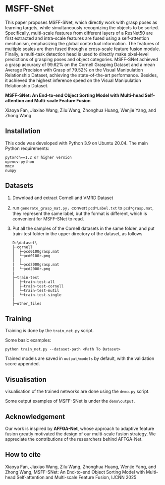 # MSFF-SNet

This paper proposes MSFF-SNet, which directly work with grasp poses as learning targets, while simultaneously recognizing the objects to be sorted. Specifically, multi-scale features from different layers of a ResNet50 are first extracted and intra-scale features are fused using a self-attention mechanism, emphasizing the global contextual information. The features of multiple scales are then fused through a cross-scale feature fusion module. Finally, a multi-task detection head is used to directly make pixel-level predictions of grasping poses and object categories. MSFF-SNet achieved a grasp accuracy of 99.62% on the Cornell Grasping Dataset and a mean Average Precision with Grasp of 79.52% on the Visual Manipulation Relationship Dataset, achieving the state-of-the-art performance. Besides, it achieved the highest inference speed on the Visual Manipulation Relationship Dataset.



**MSFF-SNet: An End-to-end Object Sorting Model with Multi-head Self-attention and Multi-scale Feature Fusion**

Xiaoya Fan, Jiaxiao Wang, Zilu Wang, Zhonghua Huang, Wenjie Yang, and Zhong Wang



## Installation

This code was developed with Python 3.9 on Ubuntu 20.04. The main Python requirements:

```
pytorch==1.2 or higher version
opencv-python
mmcv
numpy
```

## Datasets

1. Download and extract Cornell and VMRD Dataset

2. run `generate_grasp_mat.py`，convert `pcd*Label.txt` to `pcd*grasp.mat`, they represent the same label, but the format is different, which is convenient for MSFF-SNet to read.

3. Put all the samples of the Cornell  datasets in the same folder, and put train-test folder in the upper directory of the dataset, as follows

   ```
   D:\dataset\
   ├─cornell
   │  ├─pcd0100grasp.mat
   │  └─pcd0100r.png
   │  |
   |  └─pcd2000grasp.mat
   |  └─pcd2000r.png
   |
   ├─train-test
   │  ├─train-test-all
   │  ├─train-test-cornell
   │  └─train-test-mutil
   │  └─train-test-single
   |
   ├─other_files
   ```



## Training

Training is done by the `train_net.py` script.

Some basic examples:

```shell
python train_net.py --dataset-path <Path To Dataset>
```

Trained models are saved in `output/models` by default, with the validation score appended.



## Visualisation

visualisation of the trained networks are done using the `demo.py` script. 

Some output examples of MSFF-SNet is under the `demo\output`.



## Acknowledgement

Our work is inspired by **AFFGA-Net**, whose approach to adaptive feature fusion greatly motivated the design of our multi-scale fusion strategy. We appreciate the contributions of the researchers behind AFFGA-Net.



## How to cite

Xiaoya Fan, Jiaxiao Wang, Zilu Wang, Zhonghua Huang, Wenjie Yang, and Zhong Wang, MSFF-SNet: An End-to-end Object Sorting Model with Multi-head Self-attention and Multi-scale Feature Fusion, IJCNN 2025

